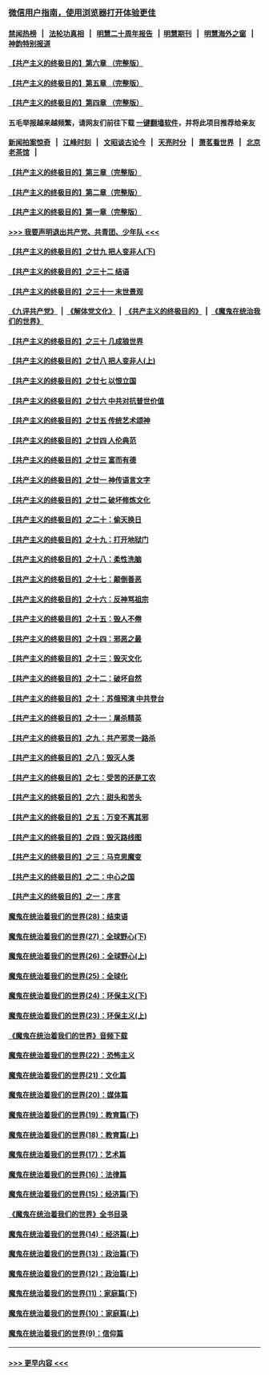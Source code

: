 ### [微信用户指南，使用浏览器打开体验更佳](https://github.com/gfw-breaker/banned-news1/blob/master/indexes/wechat-guide.md?t=0)
#### [禁闻热榜](热点新闻.md?t=0)  &nbsp;&nbsp;|&nbsp;&nbsp; [法轮功真相](https://github.com/gfw-breaker/truth/blob/master/README.md?t=0) &nbsp;&nbsp;|&nbsp;&nbsp; [明慧二十周年报告](https://github.com/gfw-breaker/mh-reports/blob/master/README.md?t=0) &nbsp;&nbsp;|&nbsp;&nbsp;[明慧期刊](https://github.com/gfw-breaker/mh-qikan) &nbsp;&nbsp;|&nbsp;&nbsp; [明慧海外之窗](https://github.com/gfw-breaker/mh-news/blob/master/README.md?t=0) &nbsp;&nbsp;|&nbsp;&nbsp; [神韵特别报道](https://github.com/gfw-breaker/mh-news/blob/master/shenyun.md?t=0)
#### [【共产主义的终极目的】第六章 （完整版）](../pages/nsc422/n11428913.md?t=02150211) 
#### [【共产主义的终极目的】第五章 （完整版）](../pages/nsc422/n11428912.md?t=02150211) 
#### [【共产主义的终极目的】第四章 （完整版）](../pages/nsc422/n11428907.md?t=02150211) 
#### 五毛举报越来越频繁，请网友们前往下载 [一键翻墙软件](https://github.com/gfw-breaker/ssr-accounts)，并将此项目推荐给亲友
#### [新闻拍案惊奇](https://github.com/gfw-breaker/banned-news1/blob/master/pages/link4.md) &nbsp;&nbsp;|&nbsp;&nbsp; [江峰时刻](https://github.com/gfw-breaker/banned-news1/blob/master/pages/link4.md) &nbsp;&nbsp;|&nbsp;&nbsp; [文昭谈古论今](https://github.com/gfw-breaker/banned-news1/blob/master/pages/link4.md) &nbsp;&nbsp;|&nbsp;&nbsp; [天亮时分](https://github.com/gfw-breaker/banned-news1/blob/master/pages/link4.md) &nbsp;&nbsp;|&nbsp;&nbsp; [萧茗看世界](https://github.com/gfw-breaker/banned-news1/blob/master/pages/link4.md) &nbsp;&nbsp;|&nbsp;&nbsp; [北京老茶馆](https://github.com/gfw-breaker/banned-news1/blob/master/pages/link4.md) &nbsp;&nbsp;|&nbsp;&nbsp; 
#### [【共产主义的终极目的】第三章（完整版）](../pages/nsc422/n11428848.md?t=02150211) 
#### [【共产主义的终极目的】第二章（完整版）](../pages/nsc422/n11428831.md?t=02150211) 
#### [【共产主义的终极目的】第一章（完整版）](../pages/nsc422/n11417651.md?t=02150211) 
#### [>>> 我要声明退出共产党、共青团、少年队 <<<](https://github.com/begood0513/goodnews/blob/master/quit/letter.md) 
#### [【共产主义的终极目的】之廿九 把人变非人(下)](../pages/nsc422/n11344140.md?t=02150211) 
#### [【共产主义的终极目的】之三十二 结语](../pages/nsc422/n11360535.md?t=02150211) 
#### [【共产主义的终极目的】之三十一 末世景观](../pages/nsc422/n11351129.md?t=02150211) 
#### [《九评共产党》](https://github.com/begood0513/9ping.md/blob/master/README.md) &nbsp;|&nbsp; [《解体党文化》](../../../../jtdwh.md/blob/master/README.md)  &nbsp;|&nbsp; [《共产主义的终极目的》](../../../../gczydzjmd.md/blob/master/README.md) &nbsp;|&nbsp; [《魔鬼在统治我们的世界》](../../../../mgztzwmdsj.md/blob/master/README.md) 
#### [【共产主义的终极目的】之三十 几成狼世界](../pages/nsc422/n11348280.md?t=02150211) 
#### [【共产主义的终极目的】之廿八 把人变非人(上)](../pages/nsc422/n11340492.md?t=02150211) 
#### [【共产主义的终极目的】之廿七 以恨立国](../pages/nsc422/n11336944.md?t=02150211) 
#### [【共产主义的终极目的】之廿六 中共对抗普世价值](../pages/nsc422/n11324785.md?t=02150211) 
#### [【共产主义的终极目的】之廿五 传统艺术颂神](../pages/nsc422/n11296396.md?t=02150211) 
#### [【共产主义的终极目的】之廿四 人伦典范](../pages/nsc422/n11296397.md?t=02150211) 
#### [【共产主义的终极目的】之廿三 富而有德](../pages/nsc422/n11283598.md?t=02150211) 
#### [【共产主义的终极目的】之廿一 神传语言文字](../pages/nsc422/n11263265.md?t=02150211) 
#### [【共产主义的终极目的】之廿二 破坏修炼文化](../pages/nsc422/n11245728.md?t=02150211) 
#### [【共产主义的终极目的】之二十：偷天换日](../pages/nsc422/n11238846.md?t=02150211) 
#### [【共产主义的终极目的】之十九：打开地狱门](../pages/nsc422/n11206376.md?t=02150211) 
#### [【共产主义的终极目的】之十八：柔性洗脑](../pages/nsc422/n11199994.md?t=02150211) 
#### [【共产主义的终极目的】之十七：颠倒善恶](../pages/nsc422/n11179782.md?t=02150211) 
#### [【共产主义的终极目的】之十六：反神骂祖宗](../pages/nsc422/n11166798.md?t=02150211) 
#### [【共产主义的终极目的】之十五：毁人不倦](../pages/nsc422/n11166792.md?t=02150211) 
#### [【共产主义的终极目的】之十四：邪恶之最](../pages/nsc422/n11150249.md?t=02150211) 
#### [【共产主义的终极目的】之十三：毁灭文化](../pages/nsc422/n11135227.md?t=02150211) 
#### [【共产主义的终极目的】之十二：破坏自然](../pages/nsc422/n11135214.md?t=02150211) 
#### [【共产主义的终极目的】之十：苏俄预演 中共登台](../pages/nsc422/n11118424.md?t=02150211) 
#### [【共产主义的终极目的】之十一：屠杀精英](../pages/nsc422/n11118442.md?t=02150211) 
#### [【共产主义的终极目的】之九：共产邪灵一路杀](../pages/nsc422/n11114139.md?t=02150211) 
#### [【共产主义的终极目的】之八：毁灭人类](../pages/nsc422/n11108503.md?t=02150211) 
#### [【共产主义的终极目的】之七：受苦的还是工农](../pages/nsc422/n11101809.md?t=02150211) 
#### [【共产主义的终极目的】之六：甜头和苦头](../pages/nsc422/n11096971.md?t=02150211) 
#### [【共产主义的终极目的】之五：万变不离其邪](../pages/nsc422/n11091285.md?t=02150211) 
#### [【共产主义的终极目的】之四：毁灭路线图](../pages/nsc422/n11086284.md?t=02150211) 
#### [【共产主义的终极目的】之三：马克思魔变](../pages/nsc422/n11061941.md?t=02150211) 
#### [【共产主义的终极目的】之二：中心之国](../pages/nsc422/n11047728.md?t=02150211) 
#### [【共产主义的终极目的】之一：序言](../pages/nsc422/n11086077.md?t=02150211) 
#### [魔鬼在统治着我们的世界(28)：结束语](../pages/nsc422/n10936246.md?t=02150211) 
#### [魔鬼在统治着我们的世界(27)：全球野心(下)](../pages/nsc422/n10928319.md?t=02150211) 
#### [魔鬼在统治着我们的世界(26)：全球野心(上)](../pages/nsc422/n10900318.md?t=02150211) 
#### [魔鬼在统治着我们的世界(25)：全球化](../pages/nsc422/n10788205.md?t=02150211) 
#### [魔鬼在统治着我们的世界(24)：环保主义(下)](../pages/nsc422/n10695307.md?t=02150211) 
#### [魔鬼在统治着我们的世界(23)：环保主义(上)](../pages/nsc422/n10688613.md?t=02150211) 
#### [《魔鬼在统治着我们的世界》音频下载](../pages/nsc422/n10635553.md?t=02150211) 
#### [魔鬼在统治着我们的世界(22)：恐怖主义](../pages/nsc422/n10614727.md?t=02150211) 
#### [魔鬼在统治着我们的世界(21)：文化篇](../pages/nsc422/n10597706.md?t=02150211) 
#### [魔鬼在统治着我们的世界(20)：媒体篇](../pages/nsc422/n10586579.md?t=02150211) 
#### [魔鬼在统治着我们的世界(19)：教育篇(下)](../pages/nsc422/n10564808.md?t=02150211) 
#### [魔鬼在统治着我们的世界(18)：教育篇(上)](../pages/nsc422/n10526970.md?t=02150211) 
#### [魔鬼在统治着我们的世界(17)：艺术篇](../pages/nsc422/n10499093.md?t=02150211) 
#### [魔鬼在统治着我们的世界(16)：法律篇](../pages/nsc422/n10485969.md?t=02150211) 
#### [魔鬼在统治着我们的世界(15)：经济篇(下)](../pages/nsc422/n10469975.md?t=02150211) 
#### [《魔鬼在统治着我们的世界》全书目录](../pages/nsc422/n10464261.md?t=02150211) 
#### [魔鬼在统治着我们的世界(14)：经济篇(上)](../pages/nsc422/n10457370.md?t=02150211) 
#### [魔鬼在统治着我们的世界(13)：政治篇(下)](../pages/nsc422/n10448270.md?t=02150211) 
#### [魔鬼在统治着我们的世界(12)：政治篇(上)](../pages/nsc422/n10444576.md?t=02150211) 
#### [魔鬼在统治着我们的世界(11)：家庭篇(下)](../pages/nsc422/n10440961.md?t=02150211) 
#### [魔鬼在统治着我们的世界(10)：家庭篇(上)](../pages/nsc422/n10435448.md?t=02150211) 
#### [魔鬼在统治着我们的世界(9)：信仰篇](../pages/nsc422/n10432159.md?t=02150211) 

----
#### [ >>> 更早内容 <<< ](../indexes/nsc422-earlier.md)
